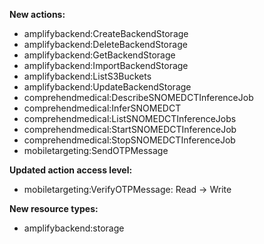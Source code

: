 **New actions:**

- amplifybackend:CreateBackendStorage
- amplifybackend:DeleteBackendStorage
- amplifybackend:GetBackendStorage
- amplifybackend:ImportBackendStorage
- amplifybackend:ListS3Buckets
- amplifybackend:UpdateBackendStorage
- comprehendmedical:DescribeSNOMEDCTInferenceJob
- comprehendmedical:InferSNOMEDCT
- comprehendmedical:ListSNOMEDCTInferenceJobs
- comprehendmedical:StartSNOMEDCTInferenceJob
- comprehendmedical:StopSNOMEDCTInferenceJob
- mobiletargeting:SendOTPMessage

**Updated action access level:**

- mobiletargeting:VerifyOTPMessage: Read -> Write

**New resource types:**

- amplifybackend:storage
